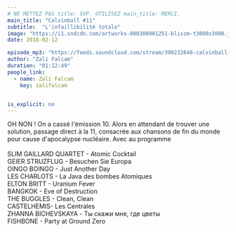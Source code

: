 ```yaml
---
# NE METTEZ PAS title: SVP. UTILISEZ main_title: MERCI.
main_title: "Calvinball #11"
subtitle:  "L'infaillibilité totale"
image: "https://i1.sndcdn.com/artworks-000300901251-blixzm-t3000x3000.jpg"
date: 2018-02-12

episode_mp3: "https://feeds.soundcloud.com/stream/398232648-calvinball-radio-calvinball-11-linfaillibilite-totale.mp3"
author: "Zali Falcam"
duration: "01:12:49"
people_link: 
  - name: Zali Falcam
    key: zalifalcam


is_explicit: no
---
```


<PodcastHeader/>

<!-- ECRIRE LA DESCRIPTION DE L'EPISODE SOUS CETTE LIGNE -->
OH NON ! On a cassé l'émission 10. Alors en attendant de trouver une solution, passage direct à la 11, consacrée aux chansons de fin du monde pour cause d'apocalypse nucléaire. Avec au programme <br><br>SLIM GAILLARD QUARTET - Atomic Cocktail<br>GEIER STRUZFLUG - Besuchen Sie Europa<br>OINGO BOINGO - Just Another Day<br>LES CHARLOTS - La Java des bombes Atomiques<br>ELTON BRITT - Uranium Fever<br>BANGKOK - Eve of Destruction<br>THE BUGGLES - Clean, Clean<br>CASTELHEMIS- Les Centrales<br>ZHANNA BICHEVSKAYA - Ты скажи мне, где цветы<br>FISHBONE - Party at Ground Zero

